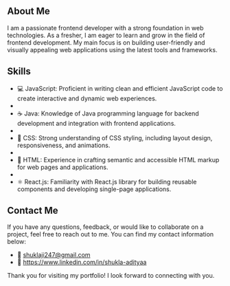 

## About Me

I am a passionate frontend developer with a strong foundation in web technologies. As a fresher, I am eager to learn and grow in the field of frontend development. My main focus is on building user-friendly and visually appealing web applications using the latest tools and frameworks.

## Skills

- :computer: JavaScript: Proficient in writing clean and efficient JavaScript code to create interactive and dynamic web experiences.
- 
- :coffee: Java: Knowledge of Java programming language for backend development and integration with frontend applications.
- 
- :art: CSS: Strong understanding of CSS styling, including layout design, responsiveness, and animations.
- 
- :memo: HTML: Experience in crafting semantic and accessible HTML markup for web pages and applications.
- 
- ⚛️ React.js: Familiarity with React.js library for building reusable components and developing single-page applications.



## Contact Me

If you have any questions, feedback, or would like to collaborate on a project, feel free to reach out to me. You can find my contact information below:

- :email: shuklaji247@gmail.com
- :briefcase: https://www.linkedin.com/in/shukla-adityaa

Thank you for visiting my portfolio! I look forward to connecting with you.
